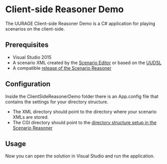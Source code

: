 # Client-side Reasoner Demo

The UURAGE Client-side Reasoner Demo is a C# application for playing scenarios on the client-side.

## Prerequisites

* Visual Studio 2015
* A scenario XML created by the [Scenario Editor](https://github.com/UURAGE/ScenarioEditor) or based on the [UUDSL](http://uudsl.github.io/scenario)
* A compatible [release of the Scenario Reasoner](https://github.com/UURAGE/ScenarioReasoner/releases)

## Configuration

Inside the ClientSideReasonerDemo folder there is an App.config file that contains the settings for your directory structure.

* The XML directory should point to the directory where your scenario XMLs are stored.
* The CGI directory should point to the [directory structure setup in the Scenario Reasoner](https://github.com/UURAGE/ScenarioReasoner#setting-up-the-directory-structure)

## Usage

Now you can open the solution in Visual Studio and run the application.

